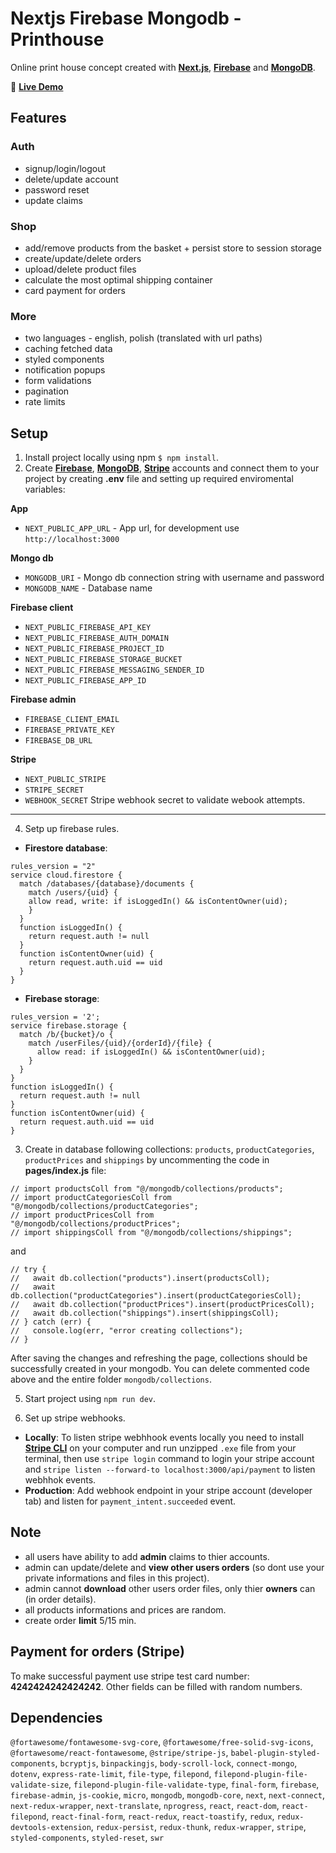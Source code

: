 # Nextjs Firebase Mongodb - Printhouse

Online print house concept created with [**Next.js**](https://nextjs.org/), [**Firebase**](https://firebase.google.com/) and [**MongoDB**](https://www.mongodb.com/).

:rocket: [**Live Demo**](https://nextjs-firebase-mongodb-printhouse.vercel.app/)

## Features

### Auth
* signup/login/logout
* delete/update account
* password reset
* update claims

### Shop
* add/remove products from the basket + persist store to session storage
* create/update/delete orders
* upload/delete product files
* calculate the most optimal shipping container
* card payment for orders

### More
* two languages - english, polish (translated with url paths)
* caching fetched data
* styled components
* notification popups
* form validations
* pagination
* rate limits

## Setup
1. Install project locally using npm `$ npm install`.
2. Create [**Firebase**](https://firebase.google.com/), [**MongoDB**](https://www.mongodb.com/), [**Stripe**](https://stripe.com/) accounts and
connect them to your project by creating __.env__ file and setting up required enviromental variables:

__App__
* `NEXT_PUBLIC_APP_URL` - App url, for development use `http://localhost:3000`

__Mongo db__
* `MONGODB_URI` - Mongo db connection string with username and password
* `MONGODB_NAME` - Database name

__Firebase client__
* `NEXT_PUBLIC_FIREBASE_API_KEY`
* `NEXT_PUBLIC_FIREBASE_AUTH_DOMAIN`
* `NEXT_PUBLIC_FIREBASE_PROJECT_ID`
* `NEXT_PUBLIC_FIREBASE_STORAGE_BUCKET`
* `NEXT_PUBLIC_FIREBASE_MESSAGING_SENDER_ID`
* `NEXT_PUBLIC_FIREBASE_APP_ID`

__Firebase admin__
* `FIREBASE_CLIENT_EMAIL`
* `FIREBASE_PRIVATE_KEY`
* `FIREBASE_DB_URL`

__Stripe__
* `NEXT_PUBLIC_STRIPE`
* `STRIPE_SECRET`
* `WEBHOOK_SECRET` Stripe webhook secret to validate webook attempts.

___
4. Setp up firebase rules.
* __Firestore database__:
```
rules_version = "2"
service cloud.firestore {
  match /databases/{database}/documents {
    match /users/{uid} {
    allow read, write: if isLoggedIn() && isContentOwner(uid);
    }
  }
  function isLoggedIn() {
  	return request.auth != null
  }
  function isContentOwner(uid) {
    return request.auth.uid == uid
  }
}
```
* __Firebase storage__:
```
rules_version = '2';
service firebase.storage {
  match /b/{bucket}/o {
    match /userFiles/{uid}/{orderId}/{file} {
      allow read: if isLoggedIn() && isContentOwner(uid);
    }
  }
}
function isLoggedIn() {
  return request.auth != null
}
function isContentOwner(uid) {
  return request.auth.uid == uid
}
```

3. Create in database following collections: `products`, `productCategories`, `productPrices` and `shippings` by uncommenting the code in __pages/index.js__ file: 
```
// import productsColl from "@/mongodb/collections/products";
// import productCategoriesColl from "@/mongodb/collections/productCategories";
// import productPricesColl from "@/mongodb/collections/productPrices";
// import shippingsColl from "@/mongodb/collections/shippings";
```
and
```
// try {
//   await db.collection("products").insert(productsColl);
//   await db.collection("productCategories").insert(productCategoriesColl);
//   await db.collection("productPrices").insert(productPricesColl);
//   await db.collection("shippings").insert(shippingsColl);
// } catch (err) {
//   console.log(err, "error creating collections");
// }
```

After saving the changes and refreshing the page, collections should be successfully created in your mongodb. You can delete commented code above and the entire folder `mongodb/collections`.

5. Start project using `npm run dev`.

6. Set up stripe webhooks.
* __Locally__: To listen stripe webhhook events locally you need to install [**Stripe CLI**](https://github.com/stripe/stripe-cli/releases/tag/v1.7.3) on your computer and run unzipped `.exe` file
from your terminal, then use `stripe login` command to login your stripe account and `stripe listen --forward-to localhost:3000/api/payment` to listen webhhok events.
* __Production__: Add webhook endpoint in your stripe account (developer tab) and listen for `payment_intent.succeeded` event.

## Note
* all users have ability to add **admin** claims to thier accounts.
* admin can update/delete and __view other users orders__ (so dont use your private informations and files in this project).
* admin cannot __download__ other users order files, only thier __owners__ can (in order details).
* all products informations and prices are random.
* create order __limit__ 5/15 min.

## Payment for orders (Stripe)
To make successful payment use stripe test card number: __4242424242424242__. Other fields can be filled with random numbers.

## Dependencies
`@fortawesome/fontawesome-svg-core`,
`@fortawesome/free-solid-svg-icons`,
`@fortawesome/react-fontawesome`,
`@stripe/stripe-js`,
`babel-plugin-styled-components`,
`bcryptjs`,
`binpackingjs`,
`body-scroll-lock`,
`connect-mongo`,
`dotenv`,
`express-rate-limit`,
`file-type`,
`filepond`,
`filepond-plugin-file-validate-size`,
`filepond-plugin-file-validate-type`,
`final-form`,
`firebase`,
`firebase-admin`,
`js-cookie`,
`micro`,
`mongodb`,
`mongodb-core`,
`next`,
`next-connect`,
`next-redux-wrapper`,
`next-translate`,
`nprogress`,
`react`,
`react-dom`,
`react-filepond`,
`react-final-form`,
`react-redux`,
`react-toastify`,
`redux`,
`redux-devtools-extension`,
`redux-persist`,
`redux-thunk`,
`redux-wrapper`,
`stripe`,
`styled-components`,
`styled-reset`,
`swr`
